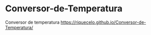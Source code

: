# Conversor-de-Temperatura
Conversor de temperatura
 https://riquecelo.github.io/Conversor-de-Temperatura/
